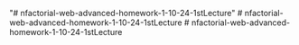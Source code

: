 "# nfactorial-web-advanced-homework-1-10-24-1stLecture" 
#   n f a c t o r i a l - w e b - a d v a n c e d - h o m e w o r k - 1 - 1 0 - 2 4 - 1 s t L e c t u r e  
 #   n f a c t o r i a l - w e b - a d v a n c e d - h o m e w o r k - 1 - 1 0 - 2 4 - 1 s t L e c t u r e  
 